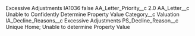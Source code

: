 <?xml version="1.0" encoding="UTF-8"?>
<CustomMetadata xmlns="http://soap.sforce.com/2006/04/metadata" xmlns:xsi="http://www.w3.org/2001/XMLSchema-instance" xmlns:xsd="http://www.w3.org/2001/XMLSchema">
    <description>Excessive Adjustments</description>
    <label>IA1036</label>
    <protected>false</protected>
    <values>
        <field>AA_Letter_Priority__c</field>
        <value xsi:type="xsd:double">2.0</value>
    </values>
    <values>
        <field>AA_Letter__c</field>
        <value xsi:type="xsd:string">Unable to Confidently Determine Property Value</value>
    </values>
    <values>
        <field>Category__c</field>
        <value xsi:type="xsd:string">Valuation</value>
    </values>
    <values>
        <field>IA_Decline_Reasons__c</field>
        <value xsi:type="xsd:string">Excessive Adjustments</value>
    </values>
    <values>
        <field>PS_Decline_Reason__c</field>
        <value xsi:type="xsd:string">Unique Home; Unable to determine Property Value</value>
    </values>
</CustomMetadata>
